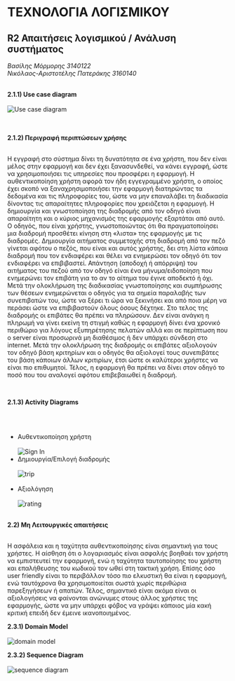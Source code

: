 # ΤΕΧΝΟΛΟΓΙΑ ΛΟΓΙΣΜΙΚΟΥ

## R2  Απαιτήσεις λογισμικού / Ανάλυση συστήματος

*Βασίλης Μόρμορης 3140122*<br>
*Νικόλαος-Αριστοτέλης Πατεράκης 3160140*<br><br>

**2.1.1) Use case diagram**<br><br>
![Use case diagram](/images/Usecases2.png)

<br><br>
**2.1.2) Περιγραφή  περιπτώσεων  χρήσης** <br><br>

Η εγγραφή στο σύστημα δίνει τη δυνατότητα σε ένα χρήστη, που δεν είναι μέλος στην εφαρμογή και δεν έχει ξανασυνδεθεί, να κάνει εγγραφή, ώστε να χρησιμοποιήσει τις υπηρεσίες που προσφέρει η εφαρμογή. Η αυθεντικοποίηση χρήστη αφορά τον ήδη εγγεγραμμένο χρήστη, ο οποίος έχει σκοπό να ξαναχρησιμοποιήσει την εφαρμογή διατηρώντας τα δεδομένα και τις πληροφορίες του, ώστε να μην επαναλάβει τη διαδικασία δίνοντας τις απαραίτητες πληροφορίες που χρειάζεται η εφαρμογή. Η δημιουργία και γνωστοποίηση της διαδρομής από τον οδηγό είναι απαραίτητη και ο κύριος μηχανισμός της εφαρμογής εξαρτάται από αυτό. Ο οδηγός, που είναι χρήστης, γνωστοποιώντας ότι θα πραγματοποίησει μια διαδρομή προσθέτει κίνηση στη «λιστα» της εφαρμογής με τις διαδρομές. Δημιουργία αιτήματος συμμετοχής στη διαδρομή από τον πεζό γίνεται αφότου ο πεζός,  που είναι και αυτός χρήστης, δει στη λίστα κάποια διαδρομή που τον ενδιαφέρει και θέλει να ενημερώσει τον οδηγό ότι τον ενδιαφέρει να επιβιβαστεί. Απάντηση (αποδοχή ή απόρριψη) του αιτήματος του πεζού από τον οδηγό είναι ένα μήνυμα/ειδοποίηση που ενημερώνει τον επιβάτη για το αν το αίτημα του έγινε αποδεκτό ή όχι. Μετά την ολοκλήρωση της διαδικασίας γνωστοποίησης και συμπήρωσης των θέσεων ενημερώνεται ο οδηγός για τα σημεία παραλαβής των συνεπιβατών του, ώστε να ξέρει τι ώρα να ξεκινήσει και από ποια μέρη να περάσει ώστε να επιβιβαστούν όλους όσους δέχτηκε. Στο τελος της διαδρομής οι επιβάτες θα πρέπει να πληρώσουν. Δεν είναι ανάγκη η πληρωμή να γίνει εκείνη τη στιγμή καθώς η εφαρμογή δίνει ένα χρονικό περιθώριο για λόγους εξυπηρέτησης πελατών αλλά και σε περίπτωση που ο server είναι προσωρινά μη διαθέσιμος ή δεν υπάρχει σύνδεση στο internet. Μετά την ολοκλήρωση της διαδρομής οι επιβάτες αξιολογούν τον οδηγό βάση κριτηρίων και ο οδηγός θα αξιολογεί τους συνεπιβάτες του βάση κάποιων άλλων κριτιρίων, έτσι ώστε οι καλύτεροι χρήστες να είναι πιο επιθυμητοί. Τέλος, η εφαρμογή θα πρέπει να δίνει στον οδηγό το ποσό που του αναλογεί αφότου επιβεβαιωθεί η διαδρομή.

<br>

**2.1.3) Activity Diagrams** 

<br><br>



* Αυθεντικοποίηση χρήστη<br><br>
![Sign In](/images/Authetication.png)<br>
* Δημιουργία/Επιλογή διαδρομής<br><br>
![trip](/images/createDrive.png)<br><br>
* Αξιολόγηση<br><br>
![rating](/images/rate.png)<br><br>


**2.2)  Μη Λειτουργικές απαιτήσεις**<br><br> 

Η ασφάλεια και η ταχύτητα αυθεντικοποίησης είναι σημαντική για τους χρήστες. Η αίσθηση ότι ο λογαριασμός είναι ασφαλής βοηθαέι τον χρήστη να εμπιστευτεί την εφαρμογή, ενώ η ταχύτητα ταυτοποίησης του χρήστη και επαλήθευσης του κωδικού τον ωθεί στη τακτική χρήση. 
Επίσης όσο user friendly είναι το περιβάλλον τόσο πιο ελκυστική θα είναι η εφαρμογή, ενώ ταυτόχρονα θα χρησιμοποιείται σωστά χωρίς περιθώρια παρεξηγήσεων ή απατών. 
Τέλος, σημαντικό είναι ακόμα είναι οι αξιολογήσεις να φαίνονται ανώνυμες στους άλλος χρήστες της εφαρμογής, ώστε να μην υπάρχει φόβος να γράψει κάποιος μία κακή κριτική επειδή δεν έμεινε ικανοποιημένος. 


**2.3.1) Domain Model**<br><br>
![domain model](images/DomainModel.png)


**2.3.2) Sequence Diagram**<br><br>
![sequence diagram](images/SequenceDiagram.png)
